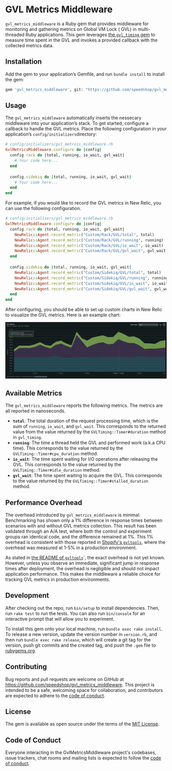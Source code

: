 # GVL Metrics Middleware

`gvl_metrics_middleware` is a Ruby gem that provides middleware for monitoring and gathering metrics on Global VM Lock (
GVL) in multi-threaded Ruby applications. This gem leverages
[the `gvl_timing` gem](https://github.com/jhawthorn/gvl_timing) to measure time spent in the GVL and invokes a provided
callback with the collected metrics data.

## Installation

Add the gem to your application’s Gemfile, and run `bundle install` to install the gem:

```bash
gem 'gvl_metrics_middleware', git: "https://github.com/speedshop/gvl_metrics_middleware.git"
```

## Usage

The `gvl_metrics_middleware` automatically inserts the nessecary middleware into your application’s stack. To get
started, configure a callback to handle the GVL metrics. Place the following configuration in your
application’s `config/initializers`directory:

```ruby
# config/initializers/gvl_metrics_middleware.rb
GvlMetricsMiddleware.configure do |config|
  config.rack do |total, running, io_wait, gvl_wait|
    # Your code here...
  end

  config.sidekiq do |total, running, io_wait, gvl_wait|
    # Your code here...
  end
end
```

For example, if you would like to record the GVL metrics in New Relic, you can use the following configuration.

```ruby
# config/initializers/gvl_metrics_middleware.rb
GvlMetricsMiddleware.configure do |config|
  config.rack do |total, running, io_wait, gvl_wait|
    NewRelic::Agent.record_metric("Custom/Rack/GVL/total", total)
    NewRelic::Agent.record_metric("Custom/Rack/GVL/running", running)
    NewRelic::Agent.record_metric("Custom/Rack/GVL/io_wait", io_wait)
    NewRelic::Agent.record_metric("Custom/Rack/GVL/gvl_wait", gvl_wait)
  end

  config.sidekiq do |total, running, io_wait, gvl_wait|
    NewRelic::Agent.record_metric("Custom/Sidekiq/GVL/total", total)
    NewRelic::Agent.record_metric("Custom/Sidekiq/GVL/running", running)
    NewRelic::Agent.record_metric("Custom/Sidekiq/GVL/io_wait", io_wait)
    NewRelic::Agent.record_metric("Custom/Sidekiq/GVL/gvl_wait", gvl_wait)
  end
end
```

After configuring, you should be able to set up custom charts in New Relic to visualize the GVL metrics. Here is an
example chart:

![Screenshot of the GVL metrics chart on New Relic](gvl-metrics.png)

## Available Metrics

The `gvl_metrics_middleware` reports the following metrics. The metrics are all reported in nanoseconds.

- **`total`**: The total duration of the request processing time, which is the sum of `running`, `io_wait`,
  and `gvl_wait`. This corresponds to the returned value from the value returned by the `GVLTiming::Timer#duration`
  method in `gvl_timing`.
- **`running`**: The time a thread held the GVL and performed work (a.k.a CPU time). This corresponds to the
  value returned by the `GVLTiming::Timer#cpu_duration` method.
- **`io_wait`**: The time spent waiting for I/O operations after releasing the GVL. This corresponds to the
  value returned by the `GVLTiming::Timer#idle_duration` method.
- **`gvl_wait`**: The time spent waiting to acquire the GVL. This corresponds to the value returned by
  the `GVLTiming::Timer#stalled_duration` method.

## Performance Overhead

The overhead introduced by `gvl_metrics_middleware` is minimal. Benchmarking has shown only a 1% difference in response
times between scenarios with and without GVL metrics collection. This result has been validated through an A/A test,
where both the control and experiment groups ran identical code, and the difference remained at 1%. This 1% overhead is
consistent with those reported in [Shopify's `gvltools`](https://github.com/Shopify/gvltools?tab=readme-ov-file#usage),
where the overhead was measured at 1-5% in a production environment.

As stated in [the README of `gvltools`](https://github.com/Shopify/gvltools?tab=readme-ov-file#usage)`, the exact
overhead is not yet known. However, unless you observe an immediate, significant jump in response times after
deployment, the overhead is negligible and should not impact application performance. This makes the middleware a
reliable choice for tracking GVL metrics in production environments.

## Development

After checking out the repo, run `bin/setup` to install dependencies. Then, run `rake test` to run the tests. You can
also run `bin/console` for an interactive prompt that will allow you to experiment.

To install this gem onto your local machine, run `bundle exec rake install`. To release a new version, update the
version number in `version.rb`, and then run `bundle exec rake release`, which will create a git tag for the version,
push git commits and the created tag, and push the `.gem` file to [rubygems.org](https://rubygems.org).

## Contributing

Bug reports and pull requests are welcome on GitHub at https://github.com/speedshop/gvl_metrics_middleware. This
project is intended to be a safe, welcoming space for collaboration, and contributors are expected to adhere to
the [code of conduct](https://github.com/speedshop/gvl_metrics_middleware/blob/main/CODE_OF_CONDUCT.md).

## License

The gem is available as open source under the terms of the [MIT License](https://opensource.org/licenses/MIT).

## Code of Conduct

Everyone interacting in the GvlMetricsMiddleware project's codebases, issue trackers, chat rooms and mailing lists is
expected to follow
the [code of conduct](https://github.com/speedshop/gvl_metrics_middleware/blob/main/CODE_OF_CONDUCT.md).
